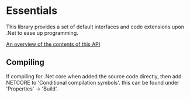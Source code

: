 ﻿# Essentials

This library provides a set of default interfaces and code extensions upon .Net to ease up programming.

[An overview of the contents of this API](./Documentation/Overview.md)


## Compiling

If compiling for .Net core when added the source code directly, then add NETCORE to 'Conditional compilation symbols'. this can be found under 'Properties' -> 'Build'.